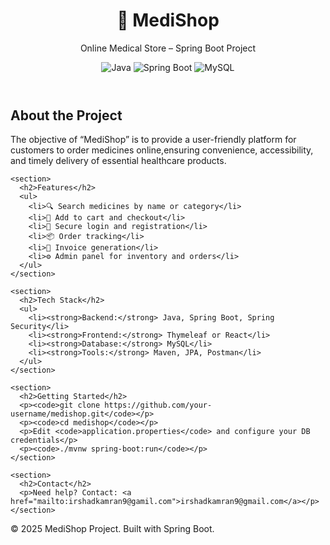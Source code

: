 
<!DOCTYPE html>
<html lang="en">
<head>
  <meta charset="UTF-8" />
  <meta name="viewport" content="width=device-width, initial-scale=1.0"/>
  <title>MediShop – Spring Boot Project</title>
  <link href="https://fonts.googleapis.com/css2?family=Inter:wght@400;700&display=swap" rel="stylesheet"/>
  <style>
    

   
    

    
    
 </style>
</head>
<body>

  <header>
    <h1>🏥 MediShop</h1>
    <p> Online Medical Store – Spring Boot Project</p>
    <div class="badge-container">
      <img src="https://img.shields.io/badge/Java-ED8B00?style=for-the-badge&logo=java&logoColor=white" alt="Java" />
      <img src="https://img.shields.io/badge/Spring_Boot-6DB33F?style=for-the-badge&logo=spring-boot&logoColor=white" alt="Spring Boot" />
      <img src="https://img.shields.io/badge/MySQL-005C84?style=for-the-badge&logo=mysql&logoColor=white" alt="MySQL" />
    </div>
  </header>

  <main>
    <section>
      <h2>About the Project</h2>
      <p>The objective of “MediShop” is to provide a user-friendly platform for customers to order medicines online,ensuring convenience, accessibility, 
          and timely delivery of essential healthcare products.</p>
        </section>

    <section>
      <h2>Features</h2>
      <ul>
        <li>🔍 Search medicines by name or category</li>
        <li>🛒 Add to cart and checkout</li>
        <li>🔐 Secure login and registration</li>
        <li>📦 Order tracking</li>
        <li>🧾 Invoice generation</li>
        <li>⚙ Admin panel for inventory and orders</li>
      </ul>
    </section>

    <section>
      <h2>Tech Stack</h2>
      <ul>
        <li><strong>Backend:</strong> Java, Spring Boot, Spring Security</li>
        <li><strong>Frontend:</strong> Thymeleaf or React</li>
        <li><strong>Database:</strong> MySQL</li>
        <li><strong>Tools:</strong> Maven, JPA, Postman</li>
      </ul>
    </section>

    <section>
      <h2>Getting Started</h2>
      <p><code>git clone https://github.com/your-username/medishop.git</code></p>
      <p><code>cd medishop</code></p>
      <p>Edit <code>application.properties</code> and configure your DB credentials</p>
      <p><code>./mvnw spring-boot:run</code></p>
    </section>

    <section>
      <h2>Contact</h2>
      <p>Need help? Contact: <a href="mailto:irshadkamran9@gamil.com">irshadkamran9@gmail.com</a></p>
    </section>
  </main>

  <footer>
    &copy; 2025 MediShop Project. Built with Spring Boot.
  </footer>

</body>
</html>


